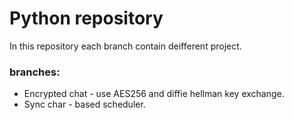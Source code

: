 # Python repository

In this repository each branch contain deifferent project. 

### branches:

  - Encrypted chat - use AES256 and diffie hellman key exchange.
  - Sync char - based scheduler.
